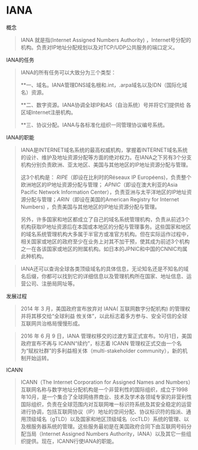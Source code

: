 IANA
====

概念

>IANA 就是指(Internet Assigned Numbers Authority) ，Internet号分配的机构。负责对IP地址分配规划以及对TCP/UDP公共服务的端口定义。

IANA的任务

>IANA的所有任务可以大致分为三个类型：
>
>**一、域名。IANA管理DNS域名根和.int，.arpa域名以及IDN（国际化域名）资源。
>
>**二、数字资源。IANA协调全球IP和AS（自治系统）号并将它们提供给
各区域Internet注册机构。
>
>**三、协议分配。IANA与各标准化组织一同管理协议编号系统。

IANA的职能

>IANA是INTERNET域名系统的最高权威机构，掌握着INTERNET域名系统的设计、维护及地址资源分配等方面的绝对权力。在IANA之下另有3个分支机构分别负责欧洲、亚太地区、美国与其他地区的IP地址资源分配与管理。
>
>这3个机构是： _RIPE_（即设在比利时的Réseaux IP Européens)，负责整个欧洲地区的IP地址资源分配与管理； _APNIC_（即设在澳大利亚的Asia Pacific Network Information Center），负责亚洲与太平洋地区的IP地址资源分配与管理；_ARIN_（即设在美国的American Registry for Internet Numbers) ，负责美国与其他地区的IP地址资源分配与管理。
>
>另外，许多国家和地区都成立了自己的域名系统管理机构，负责从前述3个机构获取IP地址资源后在本国或本地区的分配与管理事务。这些国家和地区的域名系统管理机构大多属于半官方或准官方机构。但在实际运作过程中，相关国家或地区的政府至少在业务上对其不加干预，使其成为前述3个机构之一在各该国家或地区的附属机构。如日本的JPNIC和中国的CNNIC均属此种机构。

>IANA还可以查询全球各类顶级域名的具体信息，无论知名还是不知名的域名后缀，你都可以找到它的详细信息以及管理机构所在国家、地址信息、运营公司、注册局网址等。


发展过程

>2014 年 3 月，美国政府宣布放弃对 IANA( 互联网数字分配机构) 的管理权并将其移交给“全球利益 攸关体”，以此标志着多方参与、安全可信的全球互联网共治格局慢慢形成。

>2016 年 6 月 9 日，IANA 管理权移交的过渡方案正式宣布。10月1日，美国政府宣布不再与 ICANN“续约”，标志着 ICANN 管理权正式交由一个名为“赋权社群”的多利益相关体（multi-stakeholder community），新的机制开始运转。

ICANN

>ICANN（The Internet Corporation for Assigned Names and Numbers）互联网名称与数字地址分配机构是一个非营利性的国际组织，成立于1998年10月，是一个集合了全球网络界商业、技术及学术各领域专家的非营利性国际组织，负责在全球范围内对互联网唯一标识符系统及其安全稳定的运营进行协调，包括互联网协议（IP）地址的空间分配、协议标识符的指派、通用顶级域名（gTLD）以及国家和地区顶级域名（ccTLD）系统的管理、以及根服务器系统的管理。这些服务最初是在美国政府合同下由互联网号码分配当局（Internet Assigned Numbers Authority，IANA）以及其它一些组织提供。现在，ICANN行使IANA的职能。


